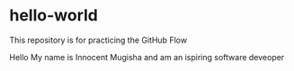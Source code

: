 # hello-world
This repository is for practicing the GitHub Flow

Hello My name is Innocent Mugisha and am an ispiring software deveoper 
